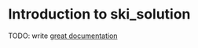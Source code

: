 # Introduction to ski_solution

TODO: write [great documentation](http://jacobian.org/writing/what-to-write/)
